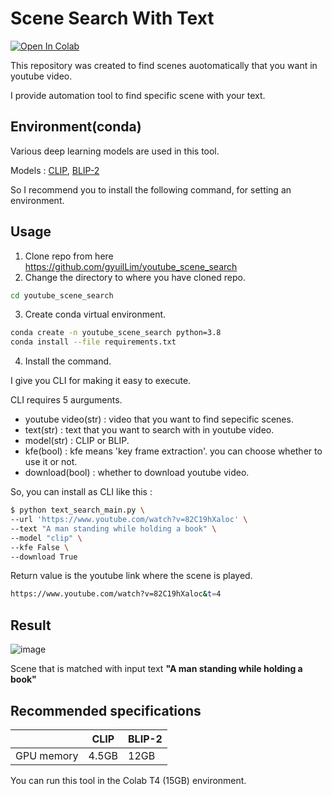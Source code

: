 # Scene Search With Text

[![Open In Colab](https://colab.research.google.com/assets/colab-badge.svg)](https://colab.research.google.com/github/gyuilLim/youtube_scene_search/blob/main/text_search_main.ipynb)

This repository was created to find scenes auotomatically that you want in youtube video.

I provide automation tool to find specific scene with your text.

## Environment(conda)

Various deep learning models are used in this tool.

 Models : [CLIP](https://github.com/openai/CLIP), [BLIP-2](https://github.com/salesforce/LAVIS/tree/main/projects/blip2)

 So I recommend you to install the following command, for setting an environment.


## Usage

1. Clone repo from here https://github.com/gyuilLim/youtube_scene_search
2. Change the directory to where you have cloned repo.

```bash
cd youtube_scene_search
```
3. Create conda virtual environment.
```bash
conda create -n youtube_scene_search python=3.8
conda install --file requirements.txt
```

4. Install the command.

I give you CLI for making it easy to execute.

CLI requires 5 aurguments.

* youtube video(str) : video that you want to find sepecific scenes.
* text(str) : text that you want to search with in youtube video.
* model(str) : CLIP or BLIP.
* kfe(bool) : kfe means 'key frame extraction'. you can choose whether to use it or not.
* download(bool) : whether to download youtube video.

So, you can install as CLI like this :

```bash
$ python text_search_main.py \
--url 'https://www.youtube.com/watch?v=82C19hXaloc' \
--text "A man standing while holding a book" \
--model "clip" \
--kfe False \
--download True
```

Return value is the youtube link where the scene is played.

```bash
https://www.youtube.com/watch?v=82C19hXaloc&t=4
```
## Result

![image](https://github.com/gyuilLim/youtube_scene_text_search/assets/50009192/c040b52d-4c5a-4684-98d6-6e646c91a76a)

Scene that is matched with input text **"A man standing while holding a book"**


## Recommended specifications

||CLIP|BLIP-2|
|---|---|---|
|GPU memory|4.5GB|12GB|

You can run this tool in the Colab T4 (15GB) environment.
